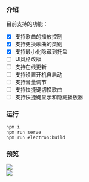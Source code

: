 ### 介绍
目前支持的功能：    
- [X] 支持歌曲的播放控制
- [X] 支持更换歌曲的类别
- [X] 支持最小化隐藏到托盘
- [ ] UI风格改版
- [ ] 支持在线更新
- [ ] 支持设置开机自启动
- [ ] 支持音量调节
- [ ] 支持快捷键切换歌曲
- [ ] 支持快捷键显示和隐藏播放器  
### 运行
```
npm i
npm run serve
npm run electron:build
```
### 预览
![](https://github.com/adozhao/simple-player/blob/main/screenshots/1.png)  
![](https://github.com/adozhao/simple-player/blob/main/screenshots/2.png)  



